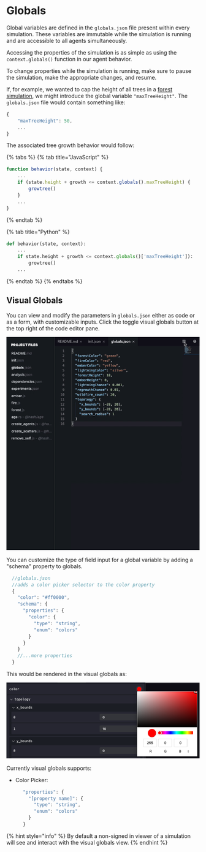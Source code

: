 # Globals

Global variables are defined in the `globals.json` file present within every simulation. These variables are immutable while the simulation is running and are accessible to all agents simultaneously.

Accessing the properties of the simulation is as simple as using the `context.globals()` function in our agent behavior.

To change properties while the simulation is running, make sure to pause the simulation, make the appropriate changes, and resume.

If, for example, we wanted to cap the height of all trees in a [forest simulation](https://hash.ai/@hash/forest), we might introduce the global variable `"maxTreeHeight"`. The `globals.json` file would contain something like:

```javascript
{
    "maxTreeHeight": 50,
    ...
}
```

The associated tree growth behavior would follow:

{% tabs %}
{% tab title="JavaScript" %}
```javascript
function behavior(state, context) {
    ...
    if (state.height + growth <= context.globals().maxTreeHeight) {
        growtree()
    }
    ...
}
```
{% endtab %}

{% tab title="Python" %}
```python
def behavior(state, context):
    ...    
    if state.height + growth <= context.globals()['maxTreeHeight']):
        growtree()
    ...

```
{% endtab %}
{% endtabs %}

## Visual Globals

You can view and modify the parameters in `globals.json` either as code or as a form, with customizable inputs. Click the toggle visual globals button at the top right of the code editor pane.

![Toggle between edit and input of globals](../.gitbook/assets/kapture-2020-12-09-at-11.52.28.gif)

You can customize the type of field input for a global variable by adding a "schema" property to globals.

```javascript
  //globals.json
  //adds a color picker selector to the color property
  {
    "color": "#ff0000",
    "schema": {
      "properties": {
        "color": {
          "type": "string",
          "enum": "colors"
        }
      }
    }
    //...more properties
  }
```

This would be rendered in the visual globals as:

![](../.gitbook/assets/screen-shot-2020-12-09-at-12.06.10-pm.png)

Currently visual globals supports:

* Color Picker: 

```javascript
      "properties": {
        "[property name]": {
          "type": "string",
          "enum": "colors"
        }
      }
```

{% hint style="info" %}
By default a non-signed in viewer of a simulation will see and interact with the visual globals view.
{% endhint %}

